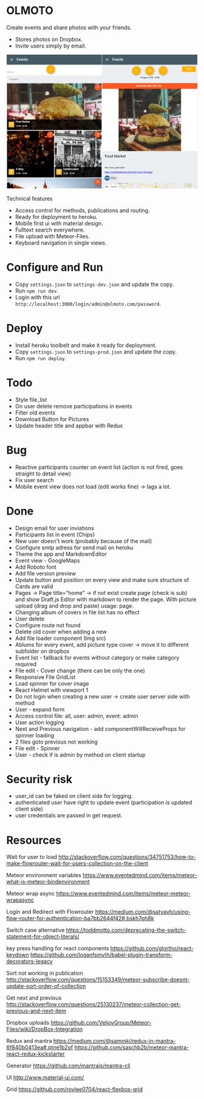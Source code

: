 # OLMOTO

Create events and share photos with your friends.

* Stores photos on Dropbox.
* Invite users simply by email.

![](https://raw.githubusercontent.com/RenoMeyer/olmoto/master/screenshot.png)

Technical features

* Access control for methods, publications and routing.
* Ready for deployment to heroku.
* Mobile first ui with material design.
* Fulltext search everywhere.
* File upload with Meteor-Files.
* Keyboard navigation in single views.

# Configure and Run

* Copy `settings.json` to `settings-dev.json` and update the copy.
* Run `npm run dev`.
* Login with this url `http://localhost:3000/login/admin@olmoto.com/password`.

# Deploy

* Install heroku toolbelt and make it ready for deployment.
* Copy `settings.json` to `settings-prod.json` and update the copy.
* Run `npm run deploy`.

# Todo

* Style file_list
* On user delete remove participations in events
* Filter old events
* Download Button for Pictures
* Update header title and appbar with Redux

# Bug

* Reactive participants counter on event list (action is not fired, goes straight to detail view)
* Fix user search
* Mobile event view does not load (edit works fine) -> lags a lot.

# Done

* Design email for user inviations
* Participants list in event (Chips)
* New user doesn't work (probably because of the mail)
* Configure smtp adress for send mail on heroku
* Theme the app and MarkdownEditor
* Event view - GoogleMaps
* Add Roboto font
* Add file version preview
* Update button and position on every view and make sure structure of Cards are valid
* Pages -> Page title="home" -> if not exist create page (check is sub) and show Draft.js Editor with markdown to render the page. With picture upload (drag and drop and paste) usage: page.
* Changing album of covers in file list has no effect
* User delete
* Configure route not found
* Delete old cover when adding a new
* Add file loader component (Img src)
* Ablums for every event, add picture type cover -> move it to different subfolder on dropbox
* Event list - fallback for events without category or make category required
* File edit - Cover change (there can be only the one)
* Responsive File GridList
* Load spinner for cover image
* React Helmet with viewport 1
* Do not login when creating a new user -> create user server side with method
* User - expand form
* Access control file: all, user: admin, event: admin
* User action logging
* Next and Previous navigation - add componentWillReceiveProps for spinner loading
* 2 files goto previous not working
* File edit - Spinner
* User - check if is admin by method on client startup

# Security risk

* user_id can be faked on client side for logging.
* authenticated user have right to update event (participation is updated client side)
* user credentials are passed in get request.

# Resources

Wait for user to load
http://stackoverflow.com/questions/34751753/how-to-make-flowrouter-wait-for-users-collection-on-the-client

Meteor environment variables
https://www.eventedmind.com/items/meteor-what-is-meteor-bindenvironment

Meteor wrap async
https://www.eventedmind.com/items/meteor-meteor-wrapasync

Login and Redirect with Flowrouter
https://medium.com/@satyavh/using-flow-router-for-authentication-ba7bb2644f42#.bskh7ph8k

Switch case alternative
https://toddmotto.com/deprecating-the-switch-statement-for-object-literals/

key press handling for react components
https://github.com/glortho/react-keydown
https://github.com/loganfsmyth/babel-plugin-transform-decorators-legacy

Sort not working in publication
http://stackoverflow.com/questions/15153349/meteor-subscribe-doesnt-update-sort-order-of-collection

Get next and previous
http://stackoverflow.com/questions/25130237/meteor-collection-get-previous-and-next-item

Dropbox uploads
https://github.com/VeliovGroup/Meteor-Files/wiki/DropBox-Integration

Redux and mantra
https://medium.com/@sammkj/redux-in-mantra-6f840b0413ea#.ptne1b2of
https://github.com/saschb2b/meteor-mantra-react-redux-kickstarter

Generator
https://github.com/mantrajs/mantra-cli

UI
http://www.material-ui.com/

Grid
https://github.com/roylee0704/react-flexbox-grid
